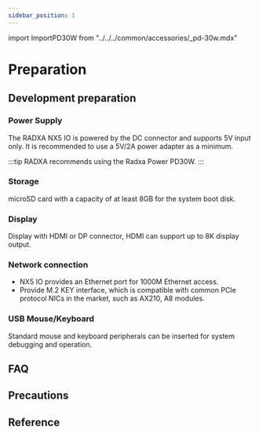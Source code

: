 ```yaml
---
sidebar_position: 1
---
```


import ImportPD30W from "../../../common/accessories/\_pd-30w.mdx"

# Preparation

## Development preparation

### Power Supply

The RADXA NX5 IO is powered by the DC connector and supports 5V input only. It is recommended to use a 5V/2A power adapter as a minimum.

:::tip
RADXA recommends using the Radxa Power PD30W.
:::

<ImportPD30W />

### Storage

microSD card with a capacity of at least 8GB for the system boot disk.

### Display

Display with HDMI or DP connector, HDMI can support up to 8K display output.

### Network connection

- NX5 IO provides an Ethernet port for 1000M Ethernet access.
- Provide M.2 KEY interface, which is compatible with common PCIe protocol NICs in the market, such as AX210, A8 modules.

### USB Mouse/Keyboard

Standard mouse and keyboard peripherals can be inserted for system debugging and operation.

## FAQ

## Precautions

## Reference
